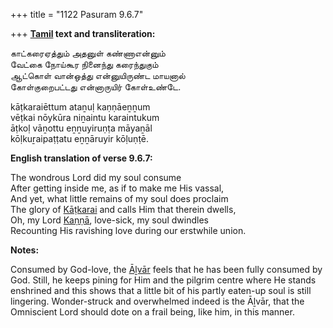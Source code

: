 +++
title = "1122 Pasuram 9.6.7"

+++
**[Tamil](/definition/tamil#history "show Tamil definitions") text and transliteration:**

காட்கரைஏத்தும் அதனுள் கண்ணாஎன்னும்  
வேட்கை நோய்கூர நினைந்து கரைந்துகும்  
ஆட்கொள் வான்ஒத்து என்னுயிருண்ட மாயனால்  
கோள்குறைபட்டது என்னாருயிர் கோள்உண்டே.

kāṭkaraiēttum ataṉuḷ kaṇṇāeṉṉum  
vēṭkai nōykūra niṉaintu karaintukum  
āṭkoḷ vāṉottu eṉṉuyiruṇṭa māyaṉāl  
kōḷkuṟaipaṭṭatu eṉṉāruyir kōḷuṇṭē.

**English translation of verse 9.6.7:**

The wondrous Lord did my soul consume  
After getting inside me, as if to make me His vassal,  
And yet, what little remains of my soul does proclaim  
The glory of [Kāṭkarai](/definition/katkarai#vaishnavism "show Kāṭkarai definitions") and calls Him that therein dwells,  
Oh, my Lord [Kaṇṇā](/definition/kanna#history "show Kaṇṇā definitions"), love-sick, my soul dwindles  
Recounting His ravishing love during our erstwhile union.

**Notes:**

Consumed by God-love, the [Āḻvār](/definition/aḻvar#vaishnavism "show Āḻvār definitions") feels that he has been fully consumed by God. Still, he keeps pining for Him and the pilgrim centre where He stands enshrined and this shows that a little bit of his partly eaten-up soul is still lingering. Wonder-struck and overwhelmed indeed is the Āḻvār, that the Omniscient Lord should dote on a frail being, like him, in this manner.


